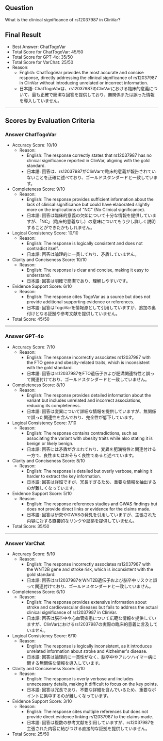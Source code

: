 ## Question

What is the clinical significance of rs12037987 in ClinVar?

## Final Result

- Best Answer: ChatTogoVar
- Total Score for ChatTogoVar: 45/50
- Total Score for GPT-4o: 35/50
- Total Score for VarChat: 25/50
- Reason:
  - English: ChatTogoVar provides the most accurate and concise response, directly addressing the clinical significance of rs12037987 in ClinVar without introducing unrelated or incorrect information.
  - 日本語: ChatTogoVarは、rs12037987のClinVarにおける臨床的意義について、最も正確で簡潔な回答を提供しており、無関係または誤った情報を導入していません。

---

## Scores by Evaluation Criteria

### Answer ChatTogoVar
- Accuracy Score: 10/10
  - Reason: 
    - English: The response correctly states that rs12037987 has no clinical significance reported in ClinVar, aligning with the gold standard.
    - 日本語: 回答は、rs12037987がClinVarで臨床的意義が報告されていないことを正確に述べており、ゴールドスタンダードと一致しています。
- Completeness Score: 9/10
  - Reason: 
    - English: The response provides sufficient information about the lack of clinical significance but could have elaborated slightly more on the implications of "NC" (No Clinical significance).
    - 日本語: 回答は臨床的意義の欠如について十分な情報を提供していますが、「NC」（臨床的意義なし）の意味についてもう少し詳しく説明することができたかもしれません。
- Logical Consistency Score: 10/10
  - Reason: 
    - English: The response is logically consistent and does not contradict itself.
    - 日本語: 回答は論理的に一貫しており、矛盾していません。
- Clarity and Conciseness Score: 10/10
  - Reason: 
    - English: The response is clear and concise, making it easy to understand.
    - 日本語: 回答は明確で簡潔であり、理解しやすいです。
- Evidence Support Score: 6/10
  - Reason: 
    - English: The response cites TogoVar as a source but does not provide additional supporting evidence or references.
    - 日本語: 回答はTogoVarを情報源として引用していますが、追加の裏付けとなる証拠や参考文献を提供していません。
- Total Score: 45/50

---

### Answer GPT-4o
- Accuracy Score: 7/10
  - Reason: 
    - English: The response incorrectly associates rs12037987 with the FTO gene and obesity-related traits, which is inconsistent with the gold standard.
    - 日本語: 回答はrs12037987をFTO遺伝子および肥満関連特性と誤って関連付けており、ゴールドスタンダードと一致していません。
- Completeness Score: 8/10
  - Reason: 
    - English: The response provides detailed information about the variant but includes unrelated and incorrect associations, reducing its completeness.
    - 日本語: 回答は変異について詳細な情報を提供していますが、無関係で誤った関連性を含んでおり、完全性が低下しています。
- Logical Consistency Score: 7/10
  - Reason: 
    - English: The response contains contradictions, such as associating the variant with obesity traits while also stating it is benign or likely benign.
    - 日本語: 回答には矛盾が含まれており、変異を肥満特性と関連付ける一方で、良性またはおそらく良性であると述べています。
- Clarity and Conciseness Score: 8/10
  - Reason: 
    - English: The response is detailed but overly verbose, making it harder to extract the key information.
    - 日本語: 回答は詳細ですが、冗長すぎるため、重要な情報を抽出するのが難しくなっています。
- Evidence Support Score: 5/10
  - Reason: 
    - English: The response references studies and GWAS findings but does not provide direct links or evidence for the claims made.
    - 日本語: 回答は研究やGWASの発見を引用していますが、主張された内容に対する直接的なリンクや証拠を提供していません。
- Total Score: 35/50

---

### Answer VarChat
- Accuracy Score: 5/10
  - Reason: 
    - English: The response incorrectly associates rs12037987 with the WNT2B gene and stroke risk, which is inconsistent with the gold standard.
    - 日本語: 回答はrs12037987をWNT2B遺伝子および脳卒中リスクと誤って関連付けており、ゴールドスタンダードと一致していません。
- Completeness Score: 6/10
  - Reason: 
    - English: The response provides extensive information about stroke and cardiovascular diseases but fails to address the actual clinical significance of rs12037987 in ClinVar.
    - 日本語: 回答は脳卒中や心血管疾患について広範な情報を提供していますが、ClinVarにおけるrs12037987の実際の臨床的意義に言及していません。
- Logical Consistency Score: 6/10
  - Reason: 
    - English: The response is logically inconsistent, as it introduces unrelated information about stroke and Alzheimer's disease.
    - 日本語: 回答は論理的に一貫性がなく、脳卒中やアルツハイマー病に関する無関係な情報を導入しています。
- Clarity and Conciseness Score: 5/10
  - Reason: 
    - English: The response is overly verbose and includes unnecessary details, making it difficult to focus on the key points.
    - 日本語: 回答は冗長であり、不要な詳細を含んでいるため、重要なポイントに集中するのが難しくなっています。
- Evidence Support Score: 3/10
  - Reason: 
    - English: The response cites multiple references but does not provide direct evidence linking rs12037987 to the claims made.
    - 日本語: 回答は複数の参考文献を引用していますが、rs12037987を主張された内容に結びつける直接的な証拠を提供していません。
- Total Score: 25/50
